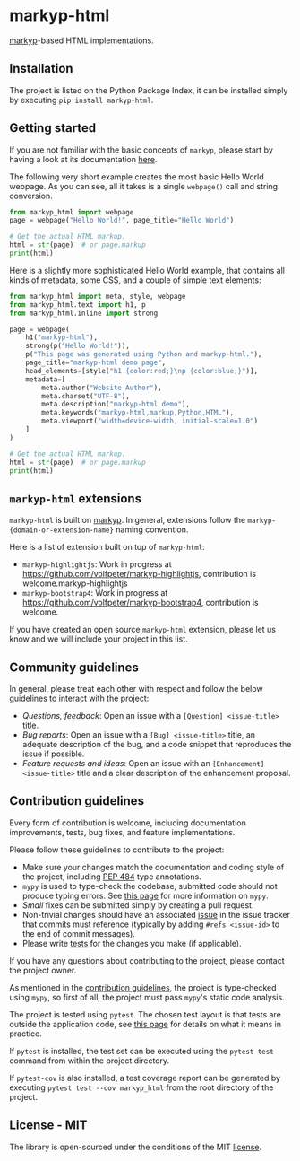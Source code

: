 # markyp-html

[markyp](https://github.com/volfpeter/markyp)-based HTML implementations.

## Installation

The project is listed on the Python Package Index, it can be installed simply by executing `pip install markyp-html`.

## Getting started

If you are not familiar with the basic concepts of `markyp`, please start by having a look at its documentation [here](https://github.com/volfpeter/markyp).

The following very short example creates the most basic Hello World webpage. As you can see, all it takes is a single `webpage()` call and string conversion.

```Python
from markyp_html import webpage
page = webpage("Hello World!", page_title="Hello World")

# Get the actual HTML markup.
html = str(page)  # or page.markup
print(html)
```

Here is a slightly more sophisticated Hello World example, that contains all kinds of metadata, some CSS, and a couple of simple text elements:

```Python
from markyp_html import meta, style, webpage
from markyp_html.text import h1, p
from markyp_html.inline import strong

page = webpage(
    h1("markyp-html"),
    strong(p("Hello World!")),
    p("This page was generated using Python and markyp-html."),
    page_title="markyp-html demo page",
    head_elements=[style("h1 {color:red;}\np {color:blue;}")],
    metadata=[
        meta.author("Website Author"),
        meta.charset("UTF-8"),
        meta.description("markyp-html demo"),
        meta.keywords("markyp-html,markup,Python,HTML"),
        meta.viewport("width=device-width, initial-scale=1.0")
    ]
)

# Get the actual HTML markup.
html = str(page)  # or page.markup
print(html)
```

## `markyp-html` extensions

`markyp-html` is built on [markyp](https://github.com/volfpeter/markyp). In general, extensions follow the `markyp-{domain-or-extension-name}` naming convention.

Here is a list of extension built on top of `markyp-html`:

- `markyp-highlightjs`: Work in progress at https://github.com/volfpeter/markyp-highlightjs, contribution is welcome.markyp-highlightjs
- `markyp-bootstrap4`: Work in progress at https://github.com/volfpeter/markyp-bootstrap4, contribution is welcome.

If you have created an open source `markyp-html` extension, please let us know and we will include your project in this list.

## Community guidelines

In general, please treat each other with respect and follow the below guidelines to interact with the project:

- _Questions, feedback_: Open an issue with a `[Question] <issue-title>` title.
- _Bug reports_: Open an issue with a `[Bug] <issue-title>` title, an adequate description of the bug, and a code snippet that reproduces the issue if possible.
- _Feature requests and ideas_: Open an issue with an `[Enhancement] <issue-title>` title and a clear description of the enhancement proposal.

## Contribution guidelines

Every form of contribution is welcome, including documentation improvements, tests, bug fixes, and feature implementations.

Please follow these guidelines to contribute to the project:

- Make sure your changes match the documentation and coding style of the project, including [PEP 484](https://www.python.org/dev/peps/pep-0484/) type annotations.
- `mypy` is used to type-check the codebase, submitted code should not produce typing errors. See [this page](http://mypy-lang.org/) for more information on `mypy`.
- _Small_ fixes can be submitted simply by creating a pull request.
- Non-trivial changes should have an associated [issue](#community-guidelines) in the issue tracker that commits must reference (typically by adding `#refs <issue-id>` to the end of commit messages).
- Please write [tests](#testing) for the changes you make (if applicable).

If you have any questions about contributing to the project, please contact the project owner.

As mentioned in the [contribution guidelines](#contribution-guidelines), the project is type-checked using `mypy`, so first of all, the project must pass `mypy`'s static code analysis.

The project is tested using `pytest`. The chosen test layout is that tests are outside the application code, see [this page](https://docs.pytest.org/en/latest/goodpractices.html#tests-outside-application-code) for details on what it means in practice.

If `pytest` is installed, the test set can be executed using the `pytest test` command from within the project directory.

If `pytest-cov` is also installed, a test coverage report can be generated by executing `pytest test --cov markyp_html` from the root directory of the project.

## License - MIT

The library is open-sourced under the conditions of the MIT [license](https://choosealicense.com/licenses/mit/).
